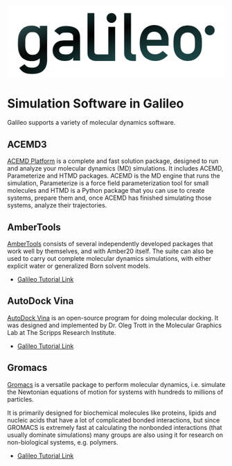 <p align="center">
  <img src="/docs/images/galileo_pres.png" width="500">
</p>

# Simulation Software in Galileo

Galileo supports a variety of molecular dynamics software.

## ACEMD3

[ACEMD Platform](https://www.acellera.com/products/molecular-dynamics-software-gpu-acemd/)
is a complete and fast solution package, designed to run and analyze your molecular
dynamics (MD) simulations. It includes ACEMD, Parameterize and HTMD
packages. ACEMD is the MD engine that runs the simulation, Parameterize is a force
field parameterization tool for small molecules and HTMD is a Python package that
you can use to create systems, prepare them and, once ACEMD has finished simulating
those systems, analyze their trajectories.

## AmberTools

[AmberTools](https://ambermd.org/AmberTools.php) consists of several independently
developed packages that work well by themselves, and with Amber20 itself. The suite can
also be used to carry out complete molecular dynamics simulations, with either explicit
water or generalized Born solvent models.

- [Galileo Tutorial Link](/docs/ambertools-batch-public.md)

## AutoDock Vina

[AutoDock Vina](http://vina.scripps.edu/) is an open-source program
for doing molecular docking. It was designed and implemented by Dr. Oleg Trott in
the Molecular Graphics Lab at The Scripps Research Institute.

- [Galileo Tutorial Link](/docs/autodock-vina-batch-public.md)

## Gromacs

[Gromacs](https://www.gromacs.org/)  is a versatile package to perform molecular
dynamics, i.e. simulate the Newtonian equations of motion for systems with hundreds
to millions of particles.

It is primarily designed for biochemical molecules like proteins, lipids and nucleic
acids that have a lot of complicated bonded interactions, but since GROMACS is
extremely fast at calculating the nonbonded interactions (that usually dominate
simulations) many groups are also using it for research on non-biological systems,
e.g. polymers.

- [Galileo Tutorial Link](/docs/gromacs-batch-public.md)
